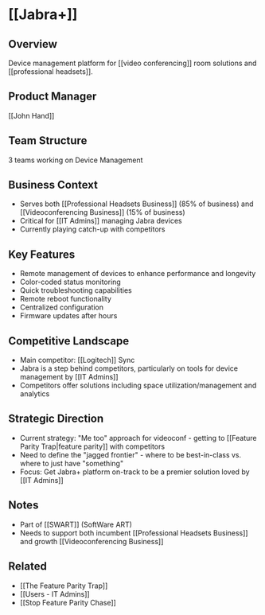 # [[Jabra+]]

## Overview
Device management platform for [[video conferencing]] room solutions and [[professional headsets]]. 

## Product Manager
[[John Hand]]

## Team Structure
3 teams working on Device Management

## Business Context
- Serves both [[Professional Headsets Business]] (85% of business) and [[Videoconferencing Business]] (15% of business)
- Critical for [[IT Admins]] managing Jabra devices
- Currently playing catch-up with competitors

## Key Features
- Remote management of devices to enhance performance and longevity
- Color-coded status monitoring
- Quick troubleshooting capabilities
- Remote reboot functionality
- Centralized configuration
- Firmware updates after hours

## Competitive Landscape
- Main competitor: [[Logitech]] Sync
- Jabra is a step behind competitors, particularly on tools for device management by [[IT Admins]]
- Competitors offer solutions including space utilization/management and analytics

## Strategic Direction
- Current strategy: "Me too" approach for videoconf - getting to [[Feature Parity Trap|feature parity]] with competitors
- Need to define the "jagged frontier" - where to be best-in-class vs. where to just have "something"
- Focus: Get Jabra+ platform on-track to be a premier solution loved by [[IT Admins]]

## Notes
- Part of [[SWART]] (SoftWare ART)
- Needs to support both incumbent [[Professional Headsets Business]] and growth [[Videoconferencing Business]]

## Related
- [[The Feature Parity Trap]]
- [[Users - IT Admins]]
- [[Stop Feature Parity Chase]]